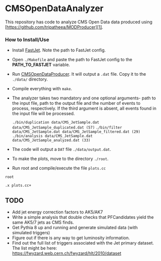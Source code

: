 # CMSOpenDataAnalyzer

This repository has code to analyze CMS Open Data data produced using [https://github.com/tripatheea/MODProducer][1].

### How to Install/Use
 - Install [FastJet][2]. Note the path to FastJet config. 
 - Open `./Makefile` and paste the path to FastJet config to the **PATH\_TO\_FASTJET** variable.
 - Run [CMSOpenDataProducer][3]. It will output a `.dat` file. Copy it to the `./data/` directory.
 - Compile everything with `make`.
 - The analyzer takes two mandatory and one optional arguments- path to the input file, path to the output file and the number of events to process, respectively. If the third argument is absent, all events found in the input file will be processed.

   ``./bin/duplication data/CMS_JetSample.dat data/CMS_JetSample_duplicated.dat (57)``
   ``./bin/filter data/CMS_JetSample.dat data/CMS_JetSample_filtered.dat (29)``
   ``./bin/analysis data/CMS_JetSample.dat data/CMS_JetSample_analyzed.dat (33)``

 - The code will output a `DAT` file `./data/output.dat`.
 - To make the plots, move to the directory `./root`.
 - Run root and compile/execute the file `plots.cc`

  ``root ``

  ``.x plots.cc+`` 

## TODO
- Add jet energy correction factors to AK5/AK7
- Write a simple analysis that double checks that PFCandidates yield the same AK5/7 jets as CMS finds.
- Get Pythia 8 up and running and generate simulated data (with simulated triggers)
- Figure out if there is any way to get luminosity information.
- Find out the full list of triggers associated with the Jet primary dataset.  The list might be here:  https://fwyzard.web.cern.ch/fwyzard/hlt/2010/dataset 

[1]: https://github.com/tripatheea/MODProducer
[2]: http://www.fastjet.fr/
[3]: https://github.com/tripatheea/MODProducer
